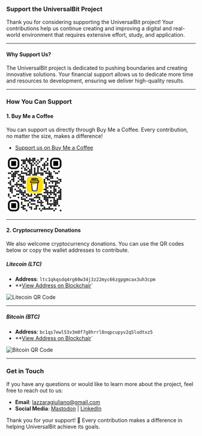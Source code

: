 ### Support the UniversalBit Project

Thank you for considering supporting the UniversalBit project! Your contributions help us continue creating and improving a digital and real-world environment that requires extensive effort, study, and application.

---

#### Why Support Us?
The UniversalBit project is dedicated to pushing boundaries and creating innovative solutions. Your financial support allows us to dedicate more time and resources to development, ensuring we deliver high-quality results.

---

### How You Can Support

#### 1. **Buy Me a Coffee**
You can support us directly through Buy Me a Coffee. Every contribution, no matter the size, makes a difference!
- [Support us on Buy Me a Coffee](https://www.buymeacoffee.com/universalbit)
  
<img src="https://github.com/universalbit-dev/universalbit-dev/blob/main/support/bmc_qr.png" alt="Buy Me a Coffee QR Code" width="30%">

---

#### 2. **Cryptocurrency Donations**
We also welcome cryptocurrency donations. You can use the QR codes below or copy the wallet addresses to contribute.

##### Litecoin (LTC)
- **Address**: `ltc1qkqsdq4rg60w34j3z22myc66zgpgmcax3uh3cpm`
- **[View Address on Blockchair](https://blockchair.com/litecoin/address/ltc1qkqsdq4rg60w34j3z22myc66zgpgmcax3uh3cpm)`
  
<img src="" alt="Litecoin QR Code" width="30%">

---

##### Bitcoin (BTC)
- **Address**: `bc1qs7ewl53v3m0f7g8hrrl8nqpcupyv2q5ludtxz5`
- **[View Address on Blockchair](https://blockchair.com/bitcoin/address/bc1qs7ewl53v3m0f7g8hrrl8nqpcupyv2q5ludtxz5)`
  
<img src="" alt="Bitcoin QR Code" width="30%">

---

### Get in Touch
If you have any questions or would like to learn more about the project, feel free to reach out to us:
- **Email**: [lazzaragiuliano@gmail.com](mailto:lazzaragiuliano@gmail.com) 
- **Social Media**: [Mastodon](https://mastodon.social/@UniversalBit) | [LinkedIn](https://www.linkedin.com/in/giulianolazzara/) 

Thank you for your support! 🙏 Every contribution makes a difference in helping UniversalBit achieve its goals.
